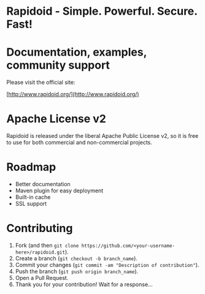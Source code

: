 Rapidoid - Simple. Powerful. Secure. Fast!
========

# Documentation, examples, community support

Please visit the official site:

[http://www.rapidoid.org/](http://www.rapidoid.org/)

# Apache License v2

Rapidoid is released under the liberal Apache Public License v2, so it is free to use for both commercial and non-commercial projects.

# Roadmap

* Better documentation
* Maven plugin for easy deployment
* Built-in cache
* SSL support

# Contributing

1. Fork (and then `git clone https://github.com/<your-username-here>/rapidoid.git`).
2. Create a branch (`git checkout -b branch_name`).
3. Commit your changes (`git commit -am "Description of contribution"`).
4. Push the branch (`git push origin branch_name`).
5. Open a Pull Request.
6. Thank you for your contribution! Wait for a response...

